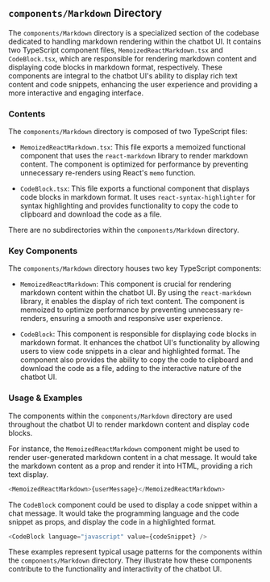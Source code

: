 
## `components/Markdown` Directory

The `components/Markdown` directory is a specialized section of the codebase dedicated to handling markdown rendering within the chatbot UI. It contains two TypeScript component files, `MemoizedReactMarkdown.tsx` and `CodeBlock.tsx`, which are responsible for rendering markdown content and displaying code blocks in markdown format, respectively. These components are integral to the chatbot UI's ability to display rich text content and code snippets, enhancing the user experience and providing a more interactive and engaging interface.

### Contents

The `components/Markdown` directory is composed of two TypeScript files:

- `MemoizedReactMarkdown.tsx`: This file exports a memoized functional component that uses the `react-markdown` library to render markdown content. The component is optimized for performance by preventing unnecessary re-renders using React's `memo` function.

- `CodeBlock.tsx`: This file exports a functional component that displays code blocks in markdown format. It uses `react-syntax-highlighter` for syntax highlighting and provides functionality to copy the code to clipboard and download the code as a file.

There are no subdirectories within the `components/Markdown` directory.

### Key Components

The `components/Markdown` directory houses two key TypeScript components:

- `MemoizedReactMarkdown`: This component is crucial for rendering markdown content within the chatbot UI. By using the `react-markdown` library, it enables the display of rich text content. The component is memoized to optimize performance by preventing unnecessary re-renders, ensuring a smooth and responsive user experience.

- `CodeBlock`: This component is responsible for displaying code blocks in markdown format. It enhances the chatbot UI's functionality by allowing users to view code snippets in a clear and highlighted format. The component also provides the ability to copy the code to clipboard and download the code as a file, adding to the interactive nature of the chatbot UI.

### Usage & Examples

The components within the `components/Markdown` directory are used throughout the chatbot UI to render markdown content and display code blocks.

For instance, the `MemoizedReactMarkdown` component might be used to render user-generated markdown content in a chat message. It would take the markdown content as a prop and render it into HTML, providing a rich text display.

```typescript
<MemoizedReactMarkdown>{userMessage}</MemoizedReactMarkdown>
```

The `CodeBlock` component could be used to display a code snippet within a chat message. It would take the programming language and the code snippet as props, and display the code in a highlighted format.

```typescript
<CodeBlock language="javascript" value={codeSnippet} />
```

These examples represent typical usage patterns for the components within the `components/Markdown` directory. They illustrate how these components contribute to the functionality and interactivity of the chatbot UI.
